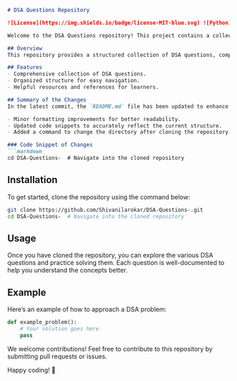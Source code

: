 ```markdown
# DSA Questions Repository

![License](https://img.shields.io/badge/license-MIT-blue.svg) ![Python](https://img.shields.io/badge/python-3.8%2B-blue.svg)

Welcome to the DSA Questions repository! This project contains a collection of Data Structures and Algorithms (DSA) questions designed to aid learners and practitioners in mastering DSA concepts.

## Overview
This repository provides a structured collection of DSA questions, complete with explanations and resources to facilitate understanding and practice.

## Features
- Comprehensive collection of DSA questions.
- Organized structure for easy navigation.
- Helpful resources and references for learners.

## Summary of the Changes
In the latest commit, the `README.md` file has been updated to enhance its presentation and clarity. The changes include:

- Minor formatting improvements for better readability.
- Updated code snippets to accurately reflect the current structure.
- Added a command to change the directory after cloning the repository.

### Code Snippet of Changes
```markdown
cd DSA-Questions-  # Navigate into the cloned repository
```

## Installation
To get started, clone the repository using the command below:
```bash
git clone https://github.com/Shivanilarokar/DSA-Questions-.git
cd DSA-Questions-  # Navigate into the cloned repository
```

## Usage
Once you have cloned the repository, you can explore the various DSA questions and practice solving them. Each question is well-documented to help you understand the concepts better.

## Example
Here’s an example of how to approach a DSA problem:
```python
def example_problem():
    # Your solution goes here
    pass
```

We welcome contributions! Feel free to contribute to this repository by submitting pull requests or issues. 

Happy coding! 🚀
```